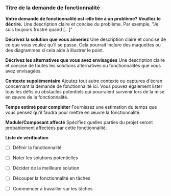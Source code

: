 ### Titre de la demande de fonctionnalité

**Votre demande de fonctionnalité est-elle liée à un problème? Veuillez le décrire.**
Une description claire et concise du problème. Par exemple, "Je suis toujours frustré quand [...]"

**Décrivez la solution que vous aimeriez**
Une description claire et concise de ce que vous voulez qu'il se passe. Cela pourrait inclure des maquettes ou des diagrammes si cela aide à illustrer le point.

**Décrivez les alternatives que vous avez envisagées**
Une description claire et concise de toutes les solutions alternatives ou fonctionnalités que vous avez envisagées.

**Contexte supplémentaire**
Ajoutez tout autre contexte ou captures d'écran concernant la demande de fonctionnalité ici. Vous pouvez également lister tous les défis ou obstacles potentiels qui pourraient survenir lors de la mise en œuvre de la fonctionnalité.

**Temps estimé pour compléter**
Fournissez une estimation du temps que vous pensez qu'il faudra pour mettre en œuvre la fonctionnalité.

**Module/Composant affecté**
Spécifiez quelles parties du projet seront probablement affectées par cette fonctionnalité.

**Liste de vérification**
- [ ] Définir la fonctionnalité
- [ ] Noter les solutions potentielles
- [ ] Décider de la meilleure solution
- [ ] Découper la fonctionnalité en tâches
- [ ] Commencer à travailler sur les tâches

